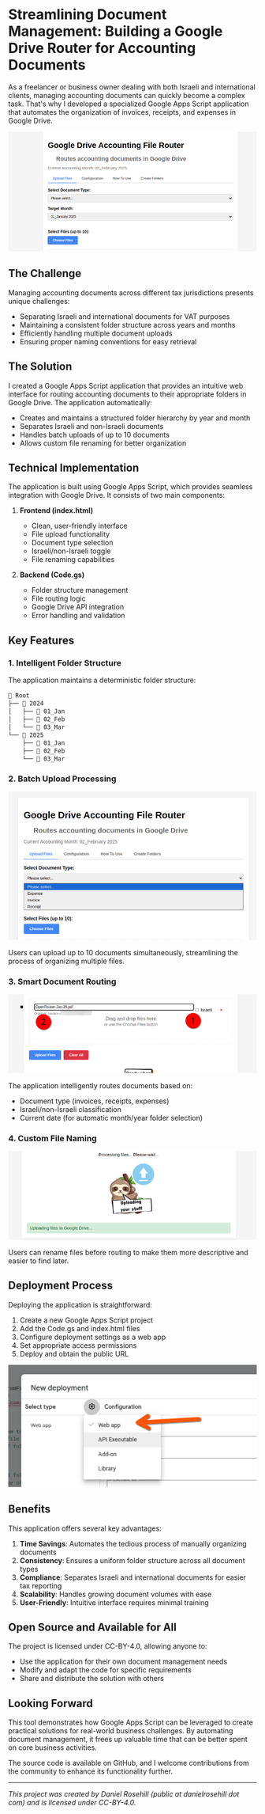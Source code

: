 # Streamlining Document Management: Building a Google Drive Router for Accounting Documents

As a freelancer or business owner dealing with both Israeli and international clients, managing accounting documents can quickly become a complex task. That's why I developed a specialized Google Apps Script application that automates the organization of invoices, receipts, and expenses in Google Drive.

![Document Router Interface](screenshots/v1/9.png)

## The Challenge

Managing accounting documents across different tax jurisdictions presents unique challenges:
- Separating Israeli and international documents for VAT purposes
- Maintaining a consistent folder structure across years and months
- Efficiently handling multiple document uploads
- Ensuring proper naming conventions for easy retrieval

## The Solution

I created a Google Apps Script application that provides an intuitive web interface for routing accounting documents to their appropriate folders in Google Drive. The application automatically:

- Creates and maintains a structured folder hierarchy by year and month
- Separates Israeli and non-Israeli documents
- Handles batch uploads of up to 10 documents
- Allows custom file renaming for better organization

## Technical Implementation

The application is built using Google Apps Script, which provides seamless integration with Google Drive. It consists of two main components:

1. **Frontend (index.html)**
   - Clean, user-friendly interface
   - File upload functionality
   - Document type selection
   - Israeli/non-Israeli toggle
   - File renaming capabilities

2. **Backend (Code.gs)**
   - Folder structure management
   - File routing logic
   - Google Drive API integration
   - Error handling and validation

## Key Features

### 1. Intelligent Folder Structure
The application maintains a deterministic folder structure:

```
📁 Root
├── 📁 2024
│   ├── 📁 01_Jan
│   ├── 📁 02_Feb
│   └── 📁 03_Mar
└── 📁 2025
    ├── 📁 01_Jan
    ├── 📁 02_Feb
    └── 📁 03_Mar
```

### 2. Batch Upload Processing
![Batch Upload Interface](screenshots/v1/2.png)

Users can upload up to 10 documents simultaneously, streamlining the process of organizing multiple files.

### 3. Smart Document Routing
![Document Routing](screenshots/v1/4.png)

The application intelligently routes documents based on:
- Document type (invoices, receipts, expenses)
- Israeli/non-Israeli classification
- Current date (for automatic month/year folder selection)

### 4. Custom File Naming
![File Naming](screenshots/v1/5.png)

Users can rename files before routing to make them more descriptive and easier to find later.

## Deployment Process

Deploying the application is straightforward:

1. Create a new Google Apps Script project
2. Add the Code.gs and index.html files
3. Configure deployment settings as a web app
4. Set appropriate access permissions
5. Deploy and obtain the public URL

![Deployment Settings](screenshots/deployment/3.png)

## Benefits

This application offers several key advantages:

1. **Time Savings**: Automates the tedious process of manually organizing documents
2. **Consistency**: Ensures a uniform folder structure across all document types
3. **Compliance**: Separates Israeli and international documents for easier tax reporting
4. **Scalability**: Handles growing document volumes with ease
5. **User-Friendly**: Intuitive interface requires minimal training

## Open Source and Available for All

The project is licensed under CC-BY-4.0, allowing anyone to:
- Use the application for their own document management needs
- Modify and adapt the code for specific requirements
- Share and distribute the solution with others

## Looking Forward

This tool demonstrates how Google Apps Script can be leveraged to create practical solutions for real-world business challenges. By automating document management, it frees up valuable time that can be better spent on core business activities.

The source code is available on GitHub, and I welcome contributions from the community to enhance its functionality further.

---

*This project was created by Daniel Rosehill (public at danielrosehill dot com) and is licensed under CC-BY-4.0.*
